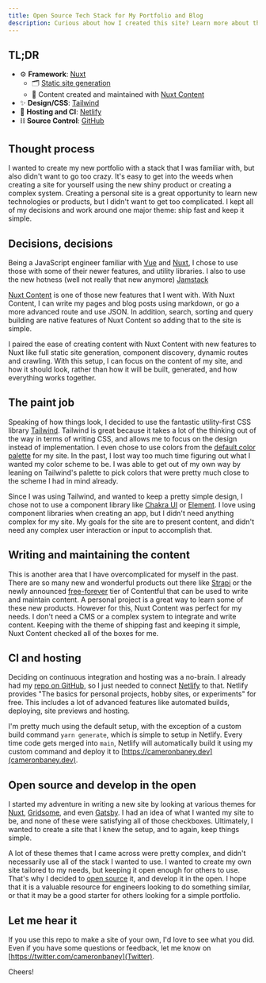 ```yaml
---
title: Open Source Tech Stack for My Portfolio and Blog
description: Curious about how I created this site? Learn more about the tech stack, thought process around selecting everything, and how you can use it yourself.
---
```


## TL;DR

- ⚙️ **Framework**: [Nuxt](https://nuxtjs.org)
  - 🗂 [Static site generation](https://nuxtjs.org/guides/concepts/static-site-generation)
  - 📄 Content created and maintained with [Nuxt Content](https://content.nuxtjs.org)
- ✨ **Design/CSS**: [Tailwind](https://tailwindcss.com)
- 🚀 **Hosting and CI**: [Netlify](https://netlify.com)
- ⛓ **Source Control**: [GitHub](https://github.com/cameronbaney/portfolio-2020)

## Thought process

I wanted to create my new portfolio with a stack that I was familiar with, but also didn't want to go too crazy. It's easy to get into the weeds when creating a site for yourself using the new shiny product or creating a complex system. Creating a personal site is a great opportunity to learn new technologies or products, but I didn't want to get too complicated. I kept all of my decisions and work around one major theme: ship fast and keep it simple.

## Decisions, decisions

Being a JavaScript engineer familiar with [Vue](https://vuejs.org) and [Nuxt](https://nuxtjs.org), I chose to use those with some of their newer features, and utility libraries. I also to use the new hotness (well not really that new anymore) [Jamstack](https://jamstack.org/)

[Nuxt Content](https://content.nuxtjs.org/) is one of those new features that I went with. With Nuxt Content, I can write my pages and blog posts using markdown, or go a more advanced route and use JSON. In addition, search, sorting and query building are native features of Nuxt Content so adding that to the site is simple.

I paired the ease of creating content with Nuxt Content with new features to Nuxt like full static site generation, component discovery, dynamic routes and crawling. With this setup, I can focus on the content of my site, and how it should look, rather than how it will be built, generated, and how everything works together.

## The paint job

Speaking of how things look, I decided to use the fantastic utility-first CSS library [Tailwind](https://tailwindcss.com/). Tailwind is great because it takes a lot of the thinking out of the way in terms of writing CSS, and allows me to focus on the design instead of implementation. I even chose to use colors from the [default color palette](https://tailwindcss.com/docs/customizing-colors/#default-color-palette) for my site. In the past, I lost way too much time figuring out what I wanted my color scheme to be. I was able to get out of my own way by leaning on Tailwind's palette to pick colors that were pretty much close to the scheme I had in mind already.

Since I was using Tailwind, and wanted to keep a pretty simple design, I chose not to use a component library like [Chakra UI](https://vue.chakra-ui.com/) or [Element](https://element.eleme.io). I love using component libraries when creating an app, but I didn't need anything complex for my site. My goals for the site are to present content, and didn't need any complex user interaction or input to accomplish that.

## Writing and maintaining the content

This is another area that I have overcomplicated for myself in the past. There are so many new and wonderful products out there like [Strapi](https://strapi.io/) or the newly announced [free-forever](https://twitter.com/contentful/status/1282667900013338626) tier of Contentful that can be used to write and maintain content. A personal project is a great way to learn some of these new products. However for this, Nuxt Content was perfect for my needs. I don't need a CMS or a complex system to integrate and write content. Keeping with the theme of shipping fast and keeping it simple, Nuxt Content checked all of the boxes for me.

## CI and hosting

Deciding on continuous integration and hosting was a no-brain. I already had my [repo on GitHub](https://github.com/cameronbaney/portfolio-2020), so I just needed to connect [Netlify](https://www.netlify.com/) to that. Netlify provides "The basics for personal projects, hobby sites, or experiments" for free. This includes a lot of advanced features like automated builds, deploying, site previews and hosting.

I'm pretty much using the default setup, with the exception of a custom build command `yarn generate`, which is simple to setup in Netlify. Every time code gets merged into `main`, Netlify will automatically build it using my custom command and deploy it to [https://cameronbaney.dev](cameronbaney.dev).

## Open source and develop in the open

I started my adventure in writing a new site by looking at various themes for [Nuxt](https://nuxtjs.org/themes), [Gridsome](https://gridsome.org/starters/), and even [Gatsby](https://www.gatsbyjs.org/docs/themes/). I had an idea of what I wanted my site to be, and none of these were satisfying all of those checkboxes. Ultimately, I wanted to create a site that I knew the setup, and to again, keep things simple.

A lot of these themes that I came across were pretty complex, and didn't necessarily use all of the stack I wanted to use. I wanted to create my own site tailored to my needs, but keeping it open enough for others to use. That's why I decided to [open source](https://github.com/cameronbaney/portfolio-2020) it, and develop it in the open. I hope that it is a valuable resource for engineers looking to do something similar, or that it may be a good starter for others looking for a simple portfolio.

## Let me hear it

If you use this repo to make a site of your own, I'd love to see what you did. Even if you have some questions or feedback, let me know on [https://twitter.com/cameronbaney](Twitter).

Cheers!
